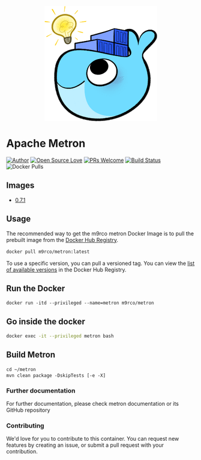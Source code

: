<p align="center">
<img src="logo.png" width=300/>
</p>

# Apache Metron

<p align="center">
  
[![Author](https://img.shields.io/badge/Author-m9rco-Green.svg?style=flat&logo=tinder)](https://about.me/pushaowei/)
[![Open Source Love](https://badges.frapsoft.com/os/v2/open-source.svg?v=102)](https://travis-ci.org/m9rco/metron/)
[![PRs Welcome](https://img.shields.io/badge/PRs-welcome-brightgreen.svg?style=flat-square)](https://github.com/m9rco/metron/pulls)
[![Build Status](https://travis-ci.org/m9rco/metron.svg?branch=master)](https://travis-ci.org/m9rco/metron) 
![Docker Pulls](https://img.shields.io/docker/pulls/m9rco/metron.svg?style=flat-square)

</p>

## Images

- [0.7.1](0.7.1)


## Usage

The recommended way to get the m9rco metron Docker Image is to pull the prebuilt image from the [Docker Hub Registry](https://hub.docker.com/r/m9rco/metron).

```sh
docker pull m9rco/metron:latest
```

To use a specific version, you can pull a versioned tag. You can view the [list of available versions](https://hub.docker.com/r/m9rco/metron/tags/) in the Docker Hub Registry.

## Run the Docker

```
docker run -itd --privileged --name=metron m9rco/metron
```

## Go inside the docker

```sh
docker exec -it --privileged metron bash
```

## Build Metron

```
cd ~/metron
mvn clean package -DskipTests [-e -X]
```

### Further documentation
For further documentation, please check metron documentation or its GitHub repository

### Contributing
We'd love for you to contribute to this container. You can request new features by creating an issue, or submit a pull request with your contribution.    
